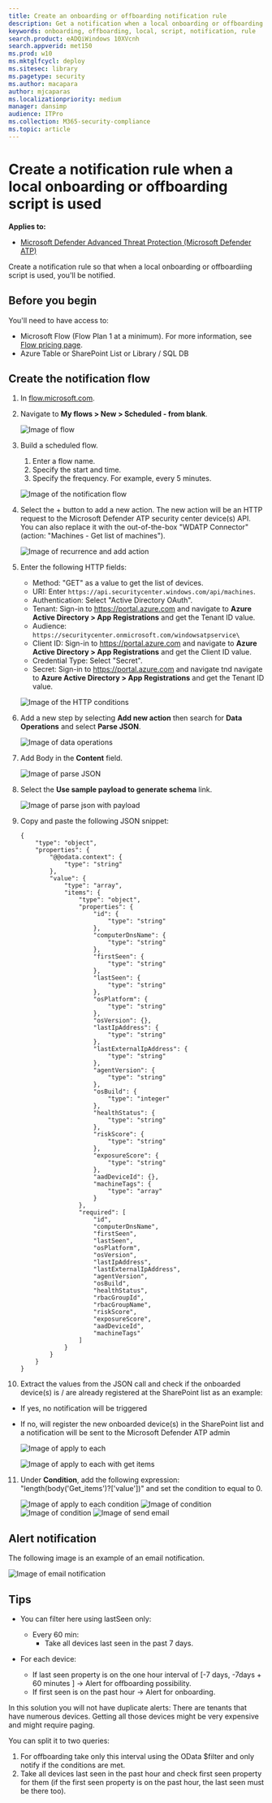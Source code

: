 ```yaml
---
title: Create an onboarding or offboarding notification rule
description: Get a notification when a local onboarding or offboarding script is used.
keywords: onboarding, offboarding, local, script, notification, rule
search.product: eADQiWindows 10XVcnh
search.appverid: met150
ms.prod: w10
ms.mktglfcycl: deploy
ms.sitesec: library
ms.pagetype: security
ms.author: macapara
author: mjcaparas
ms.localizationpriority: medium
manager: dansimp
audience: ITPro
ms.collection: M365-security-compliance
ms.topic: article
---
```


# Create a notification rule when a local onboarding or offboarding script is used

**Applies to:**
- [Microsoft Defender Advanced Threat Protection (Microsoft Defender ATP)](https://go.microsoft.com/fwlink/p/?linkid=2069559)

Create a notification rule so that when a local onboarding or offboardiing script is used, you'll be notified.

## Before you begin
You'll need to have access to:
 - Microsoft Flow (Flow Plan 1 at a minimum). For more information, see [Flow pricing page](https://flow.microsoft.com/pricing/).
 - Azure Table or SharePoint List or Library / SQL DB

## Create the notification flow

1. In [flow.microsoft.com](https://flow.microsoft.com/).

2. Navigate to **My flows > New > Scheduled - from blank**.

    ![Image of flow](images/new-flow.png)


3. Build a scheduled flow.
   1. Enter a flow name.
   2. Specify the start and time.
   3. Specify the frequency. For example, every 5 minutes.

    ![Image of the notification flow](images/build-flow.png)

4. Select the + button to add a new action. The new action will be an HTTP request to the Microsoft Defender ATP security center device(s) API. You can also replace it with the out-of-the-box "WDATP Connector" (action: "Machines - Get list of machines").

    ![Image of recurrence and add action](images/recurrence-add.png)


5. Enter the following HTTP fields:

   - Method: "GET" as a value to get the list of devices.
   - URI: Enter `https://api.securitycenter.windows.com/api/machines`.
   - Authentication: Select "Active Directory OAuth".
   - Tenant: Sign-in to https://portal.azure.com and navigate to **Azure Active Directory > App Registrations** and get the Tenant ID value.
   - Audience: `https://securitycenter.onmicrosoft.com/windowsatpservice\`
   - Client ID: Sign-in to https://portal.azure.com and navigate to **Azure Active Directory > App Registrations** and  get the Client ID value.
   - Credential Type: Select "Secret".
   - Secret: Sign-in to https://portal.azure.com and navigate tnd navigate to **Azure Active Directory > App Registrations** and get the Tenant ID value.

    ![Image of the HTTP conditions](images/http-conditions.png)


6. Add a new step by selecting **Add new action** then search for **Data Operations** and select
**Parse JSON**.

    ![Image of data operations](images/data-operations.png)

7. Add Body in the **Content** field.

    ![Image of parse JSON](images/parse-json.png)

8. Select the **Use sample payload to generate schema** link.

    ![Image of parse json with payload](images/parse-json-schema.png)

9. Copy and paste the following JSON snippet:

    ```
    {
        "type": "object",
        "properties": {
            "@@odata.context": {
                "type": "string"
            },
            "value": {
                "type": "array",
                "items": {
                    "type": "object",
                    "properties": {
                        "id": {
                            "type": "string"
                        },
                        "computerDnsName": {
                            "type": "string"
                        },
                        "firstSeen": {
                            "type": "string"
                        },
                        "lastSeen": {
                            "type": "string"
                        },
                        "osPlatform": {
                            "type": "string"
                        },
                        "osVersion": {},
                        "lastIpAddress": {
                            "type": "string"
                        },
                        "lastExternalIpAddress": {
                            "type": "string"
                        },
                        "agentVersion": {
                            "type": "string"
                        },
                        "osBuild": {
                            "type": "integer"
                        },
                        "healthStatus": {
                            "type": "string"
                        },
                        "riskScore": {
                            "type": "string"
                        },
                        "exposureScore": {
                            "type": "string"
                        },
                        "aadDeviceId": {},
                        "machineTags": {
                            "type": "array"
                        }
                    },
                    "required": [
                        "id",
                        "computerDnsName",
                        "firstSeen",
                        "lastSeen",
                        "osPlatform",
                        "osVersion",
                        "lastIpAddress",
                        "lastExternalIpAddress",
                        "agentVersion",
                        "osBuild",
                        "healthStatus",
                        "rbacGroupId",
                        "rbacGroupName",
                        "riskScore",
                        "exposureScore",
                        "aadDeviceId",
                        "machineTags"
                    ]
                }
            }
        }
    }

    ```

10.  Extract the values from the JSON call and check if the onboarded device(s) is / are already registered at the SharePoint list as an example:
- If yes, no notification will be triggered
- If no, will register the new onboarded device(s) in the SharePoint list and a notification will be sent to the Microsoft Defender ATP admin

    ![Image of apply to each](images/flow-apply.png)

    ![Image of apply to each  with get items](images/apply-to-each.png)

11. Under **Condition**, add the following expression: "length(body('Get_items')?['value'])" and set the condition to equal to 0.

    ![Image of apply to each condition](images/apply-to-each-value.png)
    ![Image of condition](images/conditions-2.png)
    ![Image of condition](images/condition3.png)
    ![Image of send email](images/send-email.png)

## Alert notification
The following image is an example of an email notification.

![Image of email notification](images/alert-notification.png)


## Tips

- You can filter here using lastSeen only:
    - Every 60 min:
      - Take all devices last seen in the past 7 days.

- For each device:
    - If last seen property is on the one hour interval of [-7 days, -7days + 60 minutes ] -> Alert for offboarding possibility.
    - If first seen is on the past hour -> Alert for onboarding.

In this solution you will not have duplicate alerts:
There are tenants that have numerous devices. Getting all those devices might be very expensive and might require paging.

You can split it to two queries:
1.	For offboarding take only this interval using the OData $filter and only notify if the conditions are met.
2.	Take all devices last seen in the past hour and check first seen property for them (if the first seen property is on the past hour, the last seen must be there too).

